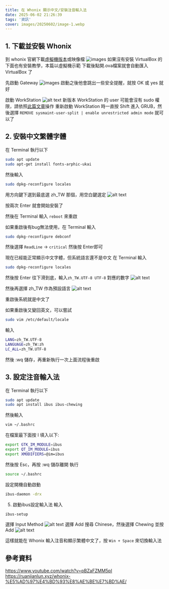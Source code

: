 ```yaml
---
title: 在 Whonix 顯示中文/安裝注音輸入法
date: 2025-06-02 21:26:39
tags: '資訊'
cover: images/20250602/image-1.webp
---
```

## 1. 下載並安裝 Whonix

到 whonix 官網下載[虛擬機版本](https://www.whonix.org/wiki/VirtualBox#stable_Xfce)或映像檔
![images](images/20250602/image1.webp)
如果沒有安裝 VirtualBox 的下面也有安裝教學，本篇以虛擬機示範
下載後點開.ova檔案就會自動匯入 VirtualBox 了

先啟動 Gateway
![images](images/20250602/image2.webp)
啟動之後他會跳出一些安全提醒，就按 OK 或 yes 就好

啟動 WorkStation
![alt text](images/20250602/image3.webp)
新版本 WorkStation 的 user 可能會沒有 sudo 權限，請依照[此篇文章](https://www.kicksecure.com/wiki/Unrestricted_admin_mode)操作
重新啟動 WorkStation 時一直按 Shift 進入 GRUB，然後選擇 `REMOVE sysmaint-user-split | enable unrestricted admin mode` 就可以了

## 2. 安裝中文繁體字體

在 Terminal 執行以下
```bash
sudo apt update
sudo apt-get install fonts-arphic-ukai
```
然後輸入
```bash
sudo dpkg-reconfigure locales
```
用方向鍵下選到最底選 zh_TW 那個，用空白鍵選定
![alt text](images/20250602/image-2.webp)

按兩次 Enter 就會開始安裝了

然後在 Terminal 輸入 `reboot` 來重啟

如果重啟後有bug無法使用，在 Terminal 輸入
```bash
sudo dpkg-reconfigure debconf
```

然後選擇 `ReadLine` -> `critical` 然後按 Enter即可

現在已經能正常顯示中文字體，但系統語言還不是中文
在 Terminal 輸入
```bash
sudo dpkg-reconfigure locales
```
然後按 Enter 往下滑到底，輸入```zh_TW.UTF-8 UTF-8``` 對應的數字
![alt text](images/20250602/image-4.webp)

然後再選擇 zh_TW 作為預設語言
![alt text](images/20250602/image-5.webp)

重啟後系統就是中文了

如果重啟後又變回英文，可以嘗試
```bash
sudo vim /etc/default/locale
```
輸入
```bash
LANG=zh_TW.UTF-8
LANGUAGE=zh_TW:zh
LC_ALL=zh_TW.UTF-8
```
然後 :wq 儲存，再重新執行一次上面流程後重啟
## 3. 設定注音輸入法

在 Terminal 執行以下
```bash
sudo apt update
sudo apt install ibus ibus-chewing
```
然後輸入
```bash
vim ~/.bashrc
```
在檔案最下面按 I 填入以下:
```bash
export GTK_IM_MODULE=ibus
export QT_IM_MODULE=ibus
export XMODIFIERS=@im=ibus
```
然後按 Esc，再按 :wq 儲存離開
執行
```bash
source ~/.bashrc
```
設定開機自動啟動
```bash
ibus-daemon -drx
```

5. 啟動ibus設定輸入法
輸入
```bash
ibus-setup
```
選擇 Input Method
![alt text](images/20250602/image.webp)
選擇 Add 搜尋 Chinese，然後選擇 Chewing 並按 Add
![alt text](images/20250602/image-1.webp)

這樣就能在 Whonix 輸入注音和顯示繁體中文了，按 `Win + Space` 來切換輸入法

## 參考資料
https://www.youtube.com/watch?v=pBZaFZMM5pI
https://ruanjianlun.xyz/whonix-%E5%AD%97%E4%BD%93%E8%AE%BE%E7%BD%AE/